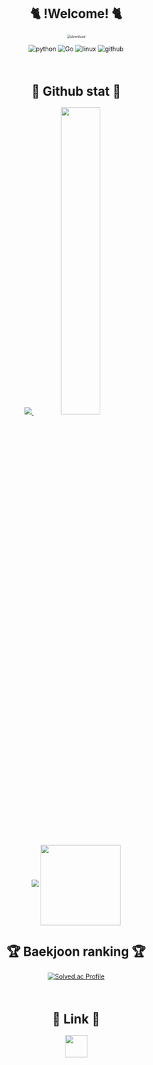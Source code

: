 
<div align="center">
  
# :cat2:  !Welcome!  :cat2:

<img src="https://user-images.githubusercontent.com/97100324/148666300-5e4760fd-9396-4327-b3dd-63ed79dfc1dd.jpg" alt="download" style="zoom:50%;" /> 

![python](https://img.shields.io/badge/python-3776AB.svg?&style=for-the-badge&logo=python&logoColor=black)
![Go](https://img.shields.io/badge/go-00ADD8.svg?&style=for-the-badge&logo=go&logoColor=black)
![linux](https://img.shields.io/badge/linux-FCC624.svg?&style=for-the-badge&logo=linux&logoColor=black)
![github](https://img.shields.io/badge/github-181717.svg?&style=for-the-badge&logo=github&logoColor=white)


<br/>


#  📎 Github stat 📎

<a href="s">
  <img src="https://github-readme-stats.vercel.app/api/top-langs/?username=kokoko12334&langs_count=10&layout=compact&theme=tokyonight" />
</a>
<a href="s">
  <img src="https://github-readme-stats.vercel.app/api?username=kokoko12334&theme=tokyonight&show_icons=true&count_private=true" width="42%" />
</a>

![](http://github-profile-summary-cards.vercel.app/api/cards/profile-details?username=kokoko12334&theme=date_night)
<a href="https://github.com/imysh578"><img align="center" style="height:180px" src="https://github-readme-stats.vercel.app/api/top-langs/?username=imysh578&layout=compact&theme=nord&hide_border=true" /></a> 
<br/>

#  🏆 Baekjoon ranking 🏆

[![Solved.ac Profile](http://mazassumnida.wtf/api/generate_badge?boj=gnjgnjgnj)](https://solved.ac/gnjgnjgnj)

<br/>

#  🔗 Link 🔗

<a href="https://kokoko12334.tistory.com/" height="5" width="10" target="_blank">
	<img src="https://t1.daumcdn.net/cfile/tistory/9935084A5B9541D014" width="50" height="50"/>
<a>

</div>
